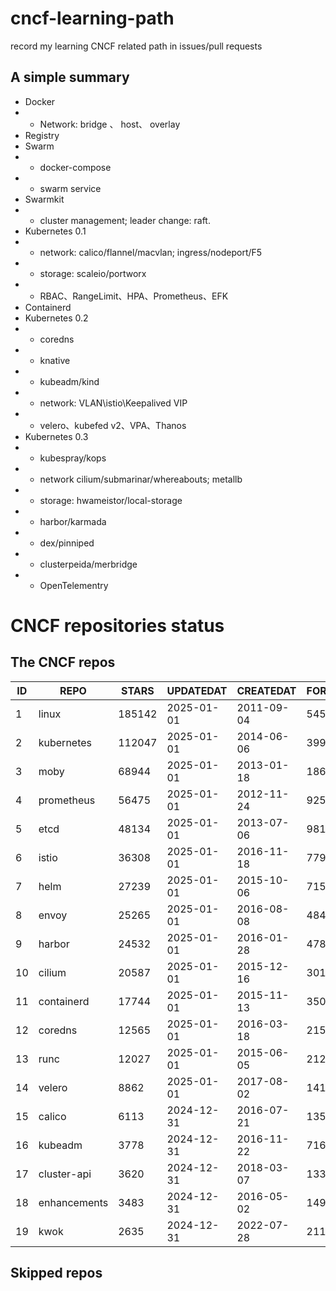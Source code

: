 # cncf-learning-path
record my learning CNCF related path in issues/pull requests

## A simple summary
- Docker
- - Network: bridge 、 host、 overlay
- Registry
- Swarm
- - docker-compose
- - swarm service
- Swarmkit
- - cluster management; leader change: raft.
- Kubernetes 0.1
- - network: calico/flannel/macvlan; ingress/nodeport/F5
- - storage: scaleio/portworx
- - RBAC、RangeLimit、HPA、Prometheus、EFK
- Containerd
- Kubernetes 0.2
- - coredns
- - knative
- - kubeadm/kind
- - network: VLAN\istio\Keepalived VIP
- - velero、kubefed v2、VPA、Thanos
- Kubernetes 0.3
- - kubespray/kops
- - network cilium/submarinar/whereabouts; metallb
- - storage: hwameistor/local-storage
- - harbor/karmada
- - dex/pinniped
- - clusterpeida/merbridge
- - OpenTelementry

# CNCF repositories status
<!--START_SECTION:github_repos-->
## The CNCF repos
| ID |     REPO     | STARS  | UPDATEDAT  | CREATEDAT  | FORKSCOUNT |
|----|--------------|--------|------------|------------|------------|
|  1 | linux        | 185142 | 2025-01-01 | 2011-09-04 |      54578 |
|  2 | kubernetes   | 112047 | 2025-01-01 | 2014-06-06 |      39934 |
|  3 | moby         |  68944 | 2025-01-01 | 2013-01-18 |      18671 |
|  4 | prometheus   |  56475 | 2025-01-01 | 2012-11-24 |       9255 |
|  5 | etcd         |  48134 | 2025-01-01 | 2013-07-06 |       9812 |
|  6 | istio        |  36308 | 2025-01-01 | 2016-11-18 |       7798 |
|  7 | helm         |  27239 | 2025-01-01 | 2015-10-06 |       7156 |
|  8 | envoy        |  25265 | 2025-01-01 | 2016-08-08 |       4842 |
|  9 | harbor       |  24532 | 2025-01-01 | 2016-01-28 |       4789 |
| 10 | cilium       |  20587 | 2025-01-01 | 2015-12-16 |       3019 |
| 11 | containerd   |  17744 | 2025-01-01 | 2015-11-13 |       3500 |
| 12 | coredns      |  12565 | 2025-01-01 | 2016-03-18 |       2158 |
| 13 | runc         |  12027 | 2025-01-01 | 2015-06-05 |       2129 |
| 14 | velero       |   8862 | 2025-01-01 | 2017-08-02 |       1413 |
| 15 | calico       |   6113 | 2024-12-31 | 2016-07-21 |       1359 |
| 16 | kubeadm      |   3778 | 2024-12-31 | 2016-11-22 |        716 |
| 17 | cluster-api  |   3620 | 2024-12-31 | 2018-03-07 |       1335 |
| 18 | enhancements |   3483 | 2024-12-31 | 2016-05-02 |       1494 |
| 19 | kwok         |   2635 | 2024-12-31 | 2022-07-28 |        211 |



## Skipped repos
<!--END_SECTION:github_repos-->
